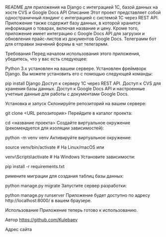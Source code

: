 README для приложения на Django с интеграцией 1С, базой данных на хосте CVS и Google Docs API
Описание
Этот проект представляет собой одностраничный лэндинг с интеграцией с системой 1С через REST API. Приложение также содержит базу данных, в которой хранится информация о товарах, включая название и цену. Кроме того, приложение имеет интеграцию с Google Docs API для загрузки и обновления прайс-листов из документов Google Docs.
Телеграмм бот для отправки значений формы в чат телегармм.

Требования
Перед началом использования этого приложения, убедитесь, что у вас есть следующее:

Python 3.x установлен на вашем сервере.
Установлен фреймворк Django. Вы можете установить его с помощью следующей команды:

pip install Django
Доступ к серверу 1С через REST API.
Доступ к CVS для хранения базы данных.
Доступ к Google Docs API и настроенные учетные данные для работы с документами Google Docs.

Установка и запуск
Склонируйте репозиторий на вашем сервере:

git clone <URL репозитория>
Перейдите в каталог проекта:

cd <название проекта>
Создайте виртуальное окружение (рекомендуется для изоляции зависимостей):

python -m venv venv
Активируйте виртуальное окружение:

source venv/bin/activate  # На Linux/macOS
или

venv\Scripts\activate  # На Windows
Установите зависимости:

pip install -r requirements.txt

римените миграции для создания таблиц базы данных:

python manage.py migrate
Запустите сервер разработки:

python manage.py runserver
Приложение будет доступно по адресу http://localhost:8000/ в вашем браузере.

Использование
Приложение теперь готово к использованию.

Автор
https://github.com/Kulebaev

Адрес сайта